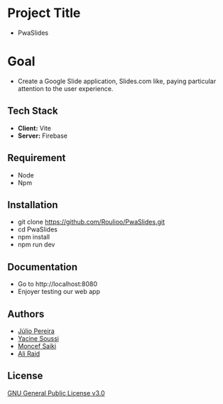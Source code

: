 # Project Title

- PwaSlides

# Goal

- Create a Google Slide application, Slides.com like, paying particular attention to the user experience.

## Tech Stack

- **Client:** Vite
- **Server:** Firebase

## Requirement

- Node
- Npm

## Installation

- git clone https://github.com/Roulioo/PwaSlides.git
- cd PwaSlides
- npm install
- npm run dev

## Documentation

- Go to http://localhost:8080
- Enjoyer testing our web app

## Authors

- [Júlio Pereira](https://github.com/Roulioo)
- [Yacine Soussi](https://github.com/YacineSoussi)
- [Moncef Saiki](https://github.com/moncefSaiki)
- [Ali Raid](https://github.com/alilou-dev)

## License

[GNU General Public License v3.0](https://choosealicense.com/licenses/gpl-3.0/)